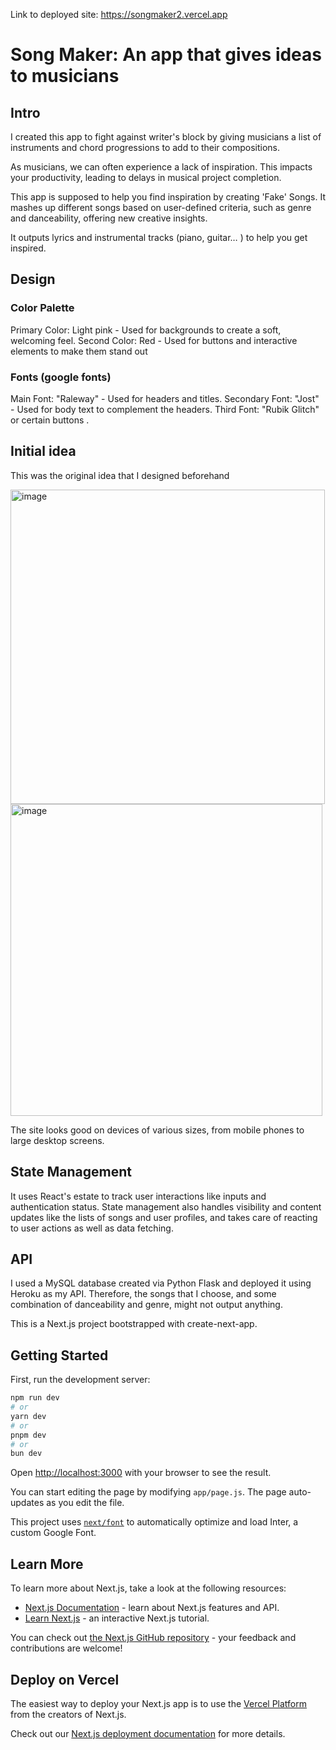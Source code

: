 Link to deployed site: https://songmaker2.vercel.app

# Song Maker: An app that gives ideas to musicians

## Intro

I created this app to fight against writer's block by giving musicians a list of instruments and chord progressions to add to their compositions.

As musicians, we can often experience a lack of inspiration. This impacts your productivity, leading to delays in musical project completion.

This app is supposed to help you find inspiration by creating 'Fake' Songs. It mashes up different songs based on user-defined criteria, such as genre and danceability, offering new creative insights.

It outputs lyrics and instrumental tracks (piano, guitar… ) to help you get inspired.

## Design

### Color Palette

Primary Color: Light pink - Used for backgrounds to create a soft, welcoming feel. Second Color: Red - Used for buttons and interactive elements to make them stand out

### Fonts (google fonts)

Main Font: "Raleway" - Used for headers and titles. Secondary Font: "Jost" - Used for body text to complement the headers. Third Font: "Rubik Glitch" or certain buttons .

## Initial idea

This was the original idea that I designed beforehand

<img width="503" alt="image" src="https://github.com/Serenwfs/songmaker2/assets/116518998/16e2087f-406d-4f2f-8b65-abfbb1d56656">

<img width="499" alt="image" src="https://github.com/Serenwfs/songmaker2/assets/116518998/c5de0123-cdfd-48c2-8cf7-4d1516f4f93e">

The site looks good on devices of various sizes, from mobile phones to large desktop screens.

## State Management

It uses React's estate to track user interactions like inputs and authentication status. State management also handles visibility and content updates like the lists of songs and user profiles, and takes care of reacting to user actions as well as data fetching.

## API

I used a MySQL database created via Python Flask and deployed it using Heroku as my API. Therefore, the songs that I choose, and some combination of danceability and genre, might not output anything.

This is a Next.js project bootstrapped with create-next-app.



## Getting Started

First, run the development server:

```bash
npm run dev
# or
yarn dev
# or
pnpm dev
# or
bun dev
```

Open [http://localhost:3000](http://localhost:3000) with your browser to see the result.

You can start editing the page by modifying `app/page.js`. The page auto-updates as you edit the file.

This project uses [`next/font`](https://nextjs.org/docs/basic-features/font-optimization) to automatically optimize and load Inter, a custom Google Font.

## Learn More

To learn more about Next.js, take a look at the following resources:

- [Next.js Documentation](https://nextjs.org/docs) - learn about Next.js features and API.
- [Learn Next.js](https://nextjs.org/learn) - an interactive Next.js tutorial.

You can check out [the Next.js GitHub repository](https://github.com/vercel/next.js/) - your feedback and contributions are welcome!

## Deploy on Vercel

The easiest way to deploy your Next.js app is to use the [Vercel Platform](https://vercel.com/new?utm_medium=default-template&filter=next.js&utm_source=create-next-app&utm_campaign=create-next-app-readme) from the creators of Next.js.

Check out our [Next.js deployment documentation](https://nextjs.org/docs/deployment) for more details.
